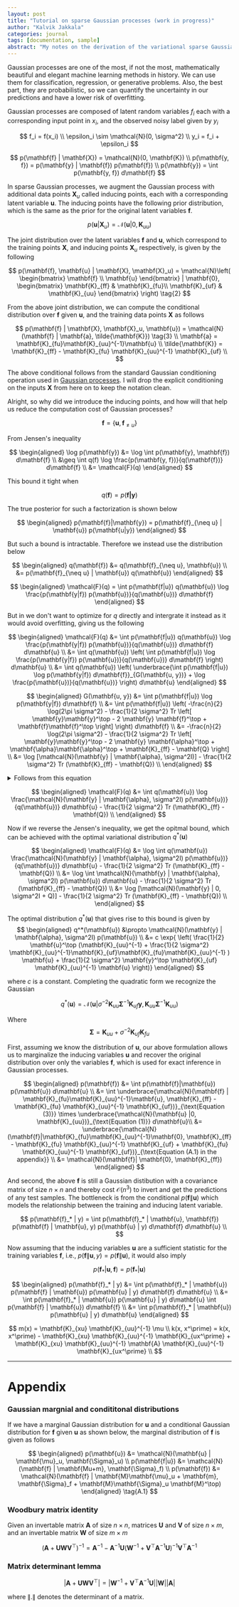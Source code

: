 ```yaml
---
layout: post
title: "Tutorial on sparse Gaussian processes (work in progress)"
author: "Kalvik Jakkala"
categories: journal
tags: [documentation, sample]
abstract: "My notes on the derivation of the variational sparse Gaussian process approach [Titsias 2009]."
---
```


Gaussian processes are one of the most, if not the most, mathematically beautiful and elegant machine learning methods in history. We can use them for classification, regression, or generative problems. Also, the best part, they are probabilistic, so we can quantify the uncertainty in our predictions and have a lower risk of overfitting. 

Gaussian processes are composed of latent random variables $f_i$ each with a corresponding input point in $x_i$, and the observed noisy label given by $y_i$

$$
f_i = f(x_i) \\
\epsilon_i \sim \mathcal{N}(0, \sigma^2) \\
y_i = f_i + \epsilon_i
$$

$$
p(\mathbf{f} | \mathbf{X}) = \mathcal{N}(0, \mathbf{K}) \\
p(\mathbf{y, f}) = p(\mathbf{y} | \mathbf{f}) p(\mathbf{f}) \\
p(\mathbf{y}) = \int p(\mathbf{y, f}) d\mathbf{f}
$$

In sparse Gaussian processes, we augment the Gaussian process with additional data points $\mathbf{X}_u$ called inducing points, each with a corresponding latent variable $\mathbf{u}$. The inducing points have the following prior distribution, which is the same as the prior for the original latent variables $\mathbf{f}$.

$$
p(\mathbf{u} | \mathbf{X}_u) = \mathcal{N}(\mathbf{u} |0, \mathbf{K}_{uu}) \tag{1}
$$

The joint distribution over the latent variables $\mathbf{f}$ and $\mathbf{u}$, which correspond to the training points $\mathbf{X}$, and inducing points $\mathbf{X}_u$ respectively, is given by the following

$$
p(\mathbf{f}, \mathbf{u} | \mathbf{X}, \mathbf{X}_u) = \mathcal{N}\left(
    \begin{bmatrix}
        \mathbf{f} \\
        \mathbf{u}
    \end{bmatrix} |
    \mathbf{0}, 
    \begin{bmatrix}
        \mathbf{K}_{ff} & \mathbf{K}_{fu}\\
        \mathbf{K}_{uf} & \mathbf{K}_{uu}
    \end{bmatrix}
\right) \tag{2}
$$

From the above joint distribution, we can compute the conditional distribution over $\mathbf{f}$ given $\mathbf{u}$, and the training data points $\mathbf{X}$ as follows 

$$
p(\mathbf{f} | \mathbf{X}, \mathbf{X}_u, \mathbf{u}) = \mathcal{N}(\mathbf{f} | \mathbf{a}, \tilde{\mathbf{K}}) \tag{3} \\
\mathbf{a} = \mathbf{K}_{fu}\mathbf{K}_{uu}^{-1}\mathbf{u} \\ 
\tilde{\mathbf{K}} = \mathbf{K}_{ff} - \mathbf{K}_{fu} \mathbf{K}_{uu}^{-1} \mathbf{K}_{uf} \\
$$

The above conditional follows from the standard Gaussian conditioning operation used in [Gaussian processes](https://kdkalvik.github.io/gp-tutorial). I will drop the explicit conditioning on the inputs $\mathbf{X}$ from here on to keep the notation clean.

Alright, so why did we introduce the inducing points, and how will that help us reduce the computation cost of Gaussian processes? 

$$\mathbf{f} = \{ \mathbf{u}, \mathbf{f}_{\neq u} \}$$

From Jensen's inequality

$$
\begin{aligned}
\log p(\mathbf{y}) &= \log \int p(\mathbf{y}, \mathbf{f}) d\mathbf{f} \\
&\geq \int q(f) \log \frac{p(\mathbf{y, f})}{q(\mathbf{f})} d\mathbf{f} \\
&= \mathcal{F}(q)
\end{aligned}
$$


This bound it tight when 

$$
q(\mathbf{f}) = p(\mathbf{f|y})
$$

The true posterior for such a factorization is shown below

$$
\begin{aligned}
p(\mathbf{f}|\mathbf{y}) = p(\mathbf{f}_{\neq u} | \mathbf{u}) p(\mathbf{u|y})
\end{aligned}
$$

But such a bound is intractable. Therefore we instead use the distribution below

$$
\begin{aligned}
q(\mathbf{f}) &= q(\mathbf{f}_{\neq u}, \mathbf{u}) \\
              &= p(\mathbf{f}_{\neq u} | \mathbf{u}) q(\mathbf{u})
\end{aligned}
$$

$$
\begin{aligned}
\mathcal{F}(q) = \int p(\mathbf{f|u}) q(\mathbf{u}) \log \frac{p(\mathbf{y|f}) p(\mathbf{u})}{q(\mathbf{u})} d\mathbf{f}
\end{aligned}
$$

But in we don't want to optimize for $q$ directly and intergrate it instead as it would avoid overfitting, giving us the following

$$
\begin{aligned}
\mathcal{F}(q) &= \int p(\mathbf{f|u}) q(\mathbf{u}) \log \frac{p(\mathbf{y|f}) p(\mathbf{u})}{q(\mathbf{u})} d\mathbf{f} d\mathbf{u} \\
&= \int q(\mathbf{u}) \left( \int p(\mathbf{f|u})  \log \frac{p(\mathbf{y|f}) p(\mathbf{u})}{q(\mathbf{u})} d\mathbf{f} \right) d\mathbf{u} \\
&= \int q(\mathbf{u}) \left( \underbrace{\int p(\mathbf{f|u})  \log p(\mathbf{y|f}) d\mathbf{f}}_{G(\mathbf{u, y})} + \log \frac{p(\mathbf{u})}{q(\mathbf{u})} \right) d\mathbf{u} 
\end{aligned}
$$


$$
\begin{aligned}
G(\mathbf{u, y}) &= \int p(\mathbf{f|u})  \log p(\mathbf{y|f}) d\mathbf{f} \\
&= \int p(\mathbf{f|u}) \left( -\frac{n}{2} \log(2\pi \sigma^2) - \frac{1}{2 \sigma^2} Tr \left[ \mathbf{y}\mathbf{y}^\top - 2 \mathbf{y} \mathbf{f}^\top + \mathbf{f}\mathbf{f}^\top \right] \right) d\mathbf{f} \\
&= -\frac{n}{2} \log(2\pi \sigma^2) - \frac{1}{2 \sigma^2} Tr \left[ \mathbf{y}\mathbf{y}^\top - 2 \mathbf{y} \mathbf{\alpha}^\top + \mathbf{\alpha}\mathbf{\alpha}^\top + \mathbf{K}_{ff} - \mathbf{Q} \right]  \\
&= \log [\mathcal{N}(\mathbf{y} | \mathbf{\alpha}, \sigma^2I)]  - \frac{1}{2 \sigma^2} Tr (\mathbf{K}_{ff} - \mathbf{Q})  \\
\end{aligned}
$$


<details>
  <summary>Follows from this equation</summary>  
  $$
  cov[\mathbf{f}|\mathbf{u}] = \mathbb{E}[\mathbf{f}\mathbf{f}^\top|\mathbf{u}] - \mathbb{E}[\mathbf{f}|\mathbf{u}]\mathbb{E}[\mathbf{f}|\mathbf{u}]^\top \\
  \mathbb{E}[\mathbf{f}\mathbf{f}^\top|\mathbf{u}] = \mathbb{E}[\mathbf{f}|\mathbf{u}]\mathbb{E}[\mathbf{f}|\mathbf{u}]^\top cov[\mathbf{f}|\mathbf{u}]
  $$
  Also, because the trace operation is linear.
</details>

$$
\begin{aligned}
\mathcal{F}(q) &= \int q(\mathbf{u}) \log \frac{\mathcal{N}(\mathbf{y} | \mathbf{\alpha}, \sigma^2I) p(\mathbf{u})}{q(\mathbf{u})} d\mathbf{u} - \frac{1}{2 \sigma^2} Tr (\mathbf{K}_{ff} - \mathbf{Q}) \\
\end{aligned}
$$

Now if we reverse the Jensen's inequality, we get the opitmal bound, which can be achieved with the optimal variational distribution $q^*(\mathbf{u})$

$$
\begin{aligned}
\mathcal{F}(q) &= \log \int q(\mathbf{u}) \frac{\mathcal{N}(\mathbf{y} | \mathbf{\alpha}, \sigma^2I) p(\mathbf{u})}{q(\mathbf{u})} d\mathbf{u} - \frac{1}{2 \sigma^2} Tr (\mathbf{K}_{ff} - \mathbf{Q}) \\
&= \log \int \mathcal{N}(\mathbf{y} | \mathbf{\alpha}, \sigma^2I) p(\mathbf{u}) d\mathbf{u} - \frac{1}{2 \sigma^2} Tr (\mathbf{K}_{ff} - \mathbf{Q}) \\
&= \log [\mathcal{N}(\mathbf{y} | 0, \sigma^2I + Q)] - \frac{1}{2 \sigma^2} Tr (\mathbf{K}_{ff} - \mathbf{Q}) \\
\end{aligned}
$$

The optimal distribution $q^*(\mathbf{u})$ that gives rise to this bound is given by 
$$
\begin{aligned}
q^*(\mathbf{u}) &\propto \mathcal{N}(\mathbf{y} | \mathbf{\alpha}, \sigma^2I) p(\mathbf{u}) \\
&= c \exp{ \left( \frac{1}{2} \mathbf{u}^\top (\mathbf{K}_{uu}^{-1} + \frac{1}{2 \sigma^2} \mathbf{K}_{uu}^{-1}\mathbf{K}_{uf}\mathbf{K}_{fu}\mathbf{K}_{uu}^{-1}  ) \mathbf{u} + \frac{1}{2 \sigma^2} \mathbf{y}^\top \mathbf{K}_{uf} \mathbf{K}_{uu}^{-1} \mathbf{u} \right)}
\end{aligned}
$$

where $c$ is a constant. Completing the quadratic form we recognize the Gaussian

$$
q^*(\mathbf{u}) = \mathcal{N}(\mathbf{u} | \sigma^{-2} \mathbf{K}_{uu} \mathbf{\Sigma}^{-1} \mathbf{K}_{uf} \mathbf{y}, \mathbf{K}_{uu} \mathbf{\Sigma}^{-1} \mathbf{K}_{uu})
$$

Where $$\mathbf{\Sigma} = \mathbf{K}_{uu} + \sigma^{-2}\mathbf{K}_{uf}\mathbf{K}_{fu}$$

First, assuming we know the distribution of $\mathbf{u}$, our above formulation allows us to marginalize the inducing variables $\mathbf{u}$ and recover the original distribution over only the variables $\mathbf{f}$, which is used for exact inference in Gaussian processes.

$$
\begin{aligned}
p(\mathbf{f}) &= \int p(\mathbf{f}|\mathbf{u}) p(\mathbf{u}) d\mathbf{u} \\
&= \int \underbrace{\mathcal{N}(\mathbf{f} | \mathbf{K}_{fu}\mathbf{K}_{uu}^{-1}\mathbf{u}, \mathbf{K}_{ff} - \mathbf{K}_{fu} \mathbf{K}_{uu}^{-1} \mathbf{K}_{uf})}_{\text{Equation (3)}} \times \underbrace{\mathcal{N}(\mathbf{u} |0, \mathbf{K}_{uu})}_{\text{Equation (1)}} d\mathbf{u}\\
&= \underbrace{\mathcal{N}(\mathbf{f}|\mathbf{K}_{fu}\mathbf{K}_{uu}^{-1}\mathbf{0}, \mathbf{K}_{ff} - \mathbf{K}_{fu} \mathbf{K}_{uu}^{-1} \mathbf{K}_{uf} + \mathbf{K}_{fu} \mathbf{K}_{uu}^{-1} \mathbf{K}_{uf})}_{\text{Equation (A.1) in the appendix}} \\
&= \mathcal{N}(\mathbf{f}| \mathbf{0}, \mathbf{K}_{ff}) 
\end{aligned}
$$

And second, the above $\mathbf{f}$ is still a Gaussian distibution with a covariance matrix of size $n \times n$ and thereby cost $\mathcal{O}(n^3)$ to invert and get the predictions of any test samples. The bottleneck is from the conditional $p(\mathbf{f}\|\mathbf{u})$ which models the relationship between the training and inducing latent variable. 

$$
p(\mathbf{f}_* | y) = \int p(\mathbf{f}_* | \mathbf{u}, \mathbf{f}) p(\mathbf{f} | \mathbf{u}, y) p(\mathbf{u} | y) d\mathbf{f} d\mathbf{u} \\
$$

Now assuming that the inducing variables $\mathbf{u}$ are a sufficient statistic for the training variables $\mathbf{f}$, i.e., $p(\mathbf{f} \| \mathbf{u}, y) = p(\mathbf{f} \| \mathbf{u})$, it would also imply 

$$p(\mathbf{f}_* | \mathbf{u}, \mathbf{f}) = p(\mathbf{f}_* | \mathbf{u})$$


$$
\begin{aligned}
p(\mathbf{f}_* | y) &= \int p(\mathbf{f}_* | \mathbf{u}) p(\mathbf{f} | \mathbf{u}) p(\mathbf{u} | y) d\mathbf{f} d\mathbf{u} \\
&= \int p(\mathbf{f}_* | \mathbf{u}) p(\mathbf{u} | y) d\mathbf{u} \int p(\mathbf{f} | \mathbf{u}) d\mathbf{f} \\
&= \int p(\mathbf{f}_* | \mathbf{u}) p(\mathbf{u} | y) d\mathbf{u}
\end{aligned}
$$

$$
m(x) = \mathbf{K}_{xu} \mathbf{K}_{uu}^{-1} \mu \\
k(x, x^\prime) = k(x, x^\prime) - \mathbf{K}_{xu} \mathbf{K}_{uu}^{-1} \mathbf{K}_{ux^\prime} + \mathbf{K}_{xu} \mathbf{K}_{uu}^{-1} \mathbf{A} \mathbf{K}_{uu}^{-1} \mathbf{K}_{ux^\prime} \\
$$

---

# Appendix

### Gaussian margnial and condititonal distributions

If we have a marginal Gaussian distribution for $\mathbf{u}$ and a conditional Gaussian distribution for $\mathbf{f}$ given $\mathbf{u}$ as shown below, the marginal distribution of $\mathbf{f}$ is given as follows 

$$
\begin{aligned}
p(\mathbf{u}) &= \mathcal{N}(\mathbf{u} | \mathbf{\mu}_u, \mathbf{\Sigma}_u) \\
p(\mathbf{f|u}) &= \mathcal{N}(\mathbf{f} | \mathbf{Mu+m}, \mathbf{\Sigma}_f) \\
p(\mathbf{f}) &= \mathcal{N}(\mathbf{f} | \mathbf{M}\mathbf{\mu}_u + \mathbf{m}, \mathbf{\Sigma}_f + \mathbf{M}\mathbf{\Sigma}_u \mathbf{M}^\top)
\end{aligned} \tag{A.1}
$$

### Woodbury matrix identity
Given an invertable matrix $\mathbf{A}$ of size $n \times n$, matrices $\mathbf{U}$ and $\mathbf{V}$ of size $n \times m$, and an invertable matrix $\mathbf{W}$ of size $m \times m$

$$
(\mathbf{A} + \mathbf{U}\mathbf{W}\mathbf{V}^\top)^{-1} = \mathbf{A}^{-1} - \mathbf{A}^{-1}\mathbf{U}(\mathbf{W}^{-1} + \mathbf{V}^\top \mathbf{A}^{-1} \mathbf{U})^{-1} \mathbf{V}^\top \mathbf{A}^{-1} \tag{A.2}
$$

### Matrix determinant lemma

$$
|\mathbf{A} + \mathbf{U} \mathbf{W} \mathbf{V}^\top| = |\mathbf{W}^{-1} + \mathbf{V}^\top \mathbf{A}^{-1} \mathbf{U}| |\mathbf{W}| |\mathbf{A}| \tag{A.3}
$$

where $\|.\|$ denotes the determinant of a matrix.

